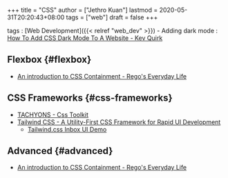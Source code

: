 +++
title = "CSS"
author = ["Jethro Kuan"]
lastmod = 2020-05-31T20:20:43+08:00
tags = ["web"]
draft = false
+++

tags
: [Web Development]({{< relref "web_dev" >}}) - Adding dark mode : [How To Add CSS Dark Mode To A Website - Kev
Quirk](https://kevq.uk/how-to-add-css-dark-mode-to-a-website/)

## Flexbox {#flexbox}

- [An introduction to CSS Containment - Rego's Everyday Life](https://blogs.igalia.com/mrego/2019/01/11/an-introduction-to-css-containment/)

## CSS Frameworks {#css-frameworks}

- [TACHYONS - Css Toolkit](http://tachyons.io/)
- [Tailwind CSS - A Utility-First CSS Framework for Rapid UI Development](https://tailwindcss.com/)
  - [Tailwind.css Inbox UI Demo](https://www.youtube.com/watch?v=6xgMkGMIudE)

## Advanced {#advanced}

- [An introduction to CSS Containment - Rego's Everyday Life](https://blogs.igalia.com/mrego/2019/01/11/an-introduction-to-css-containment/)
